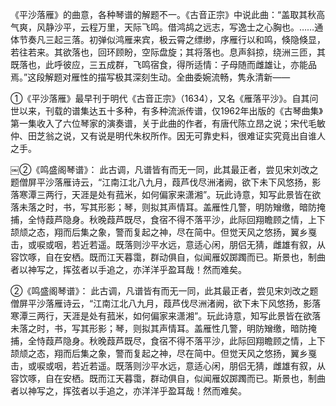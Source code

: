 
《平沙落雁》的曲意，各种琴谱的解题不一。《古音正宗》中说此曲：“盖取其秋高气爽，风静沙平，云程万里，天际飞鸣。借鸿鸪之远志，写逸士之心胸也。……通体节奏凡三起三落。初弹似鸿雁来宾，极云霄之缥缈，序雁行以和鸣，倏隐倏显，若往若来。其欲落也，回环顾盼，空际盘旋；其将落也。息声斜掠，绕洲三匝，其既落也，此呼彼应，三五成群，飞鸣宿食，得所适情：子母随而雌雄让，亦能品焉。”这段解题对雁性的描写极其深刻生动。全曲委婉流畅，隽永清新——  


①《平沙落雁》最早刊于明代《古音正宗》（1634），又名《雁落平沙》。自其问世以来，刊载的谱集达五十多种，有多种流派传谱，仅1962年出版的《古琴曲集》第一集收入了六位琴家的演奏谱，关于此曲的作者，有唐代陈立昂之说；宋代毛敏仲、田芝翁之说，又有说是明代朱权所作。因无可靠史料，很难证实究竟出自谁人之手。


￼②《鸣盛阁琴谱》：
此古调，凡谱皆有而无一同，此其最正者，尝见宋刘改之题僧屏平沙落雁诗云，“江南江北八九月，葭芦伐尽洲渚阙，欲下未下风悠扬，影落寒潭三两行，天涯是处有菰米，如何偏家来潇湘”。玩此诗意，知写此景皆在欲落未落之时，书，写其形影；琴，则拟其声情耳。盖雁性几警，明防矰缴，暗防掩捕，全恃葭芦隐身。秋晚葭芦既尽，食宿不得不落平沙，此际回翔瞻顾之情，上下颉颃之态，翔而后集之象，警而复起之神，尽在简中。但觉天风之悠扬，翼乡戛击，或唳或咽，若近若遥。既落则沙平水远，意适心闲，朋侣无猜，雌雄有叙，从容饮啄，自在安栖。既而江天暮霭，群动俱自，似闻雁奴踯躅而已。斯景也，制曲者以神写之，挥弦者以手追之，亦洋洋乎盈耳哉！然而难矣。

②《鸣盛阁琴谱》：
此古调，凡谱皆有而无一同，此其最正者，尝见宋刘改之题僧屏平沙落雁诗云，“江南江北八九月，葭芦伐尽洲渚阙，欲下未下风悠扬，影落寒潭三两行，天涯是处有菰米，如何偏家来潇湘”。玩此诗意，知写此景皆在欲落未落之时，书，写其形影；琴，则拟其声情耳。盖雁性几警，明防矰缴，暗防掩捕，全恃葭芦隐身。秋晚葭芦既尽，食宿不得不落平沙，此际回翔瞻顾之情，上下颉颃之态，翔而后集之象，警而复起之神，尽在简中。但觉天风之悠扬，翼乡戛击，或唳或咽，若近若遥。既落则沙平水远，意适心闲，朋侣无猜，雌雄有叙，从容饮啄，自在安栖。既而江天暮霭，群动俱自，似闻雁奴踯躅而已。斯景也，制曲者以神写之，挥弦者以手追之，亦洋洋乎盈耳哉！然而难矣。
